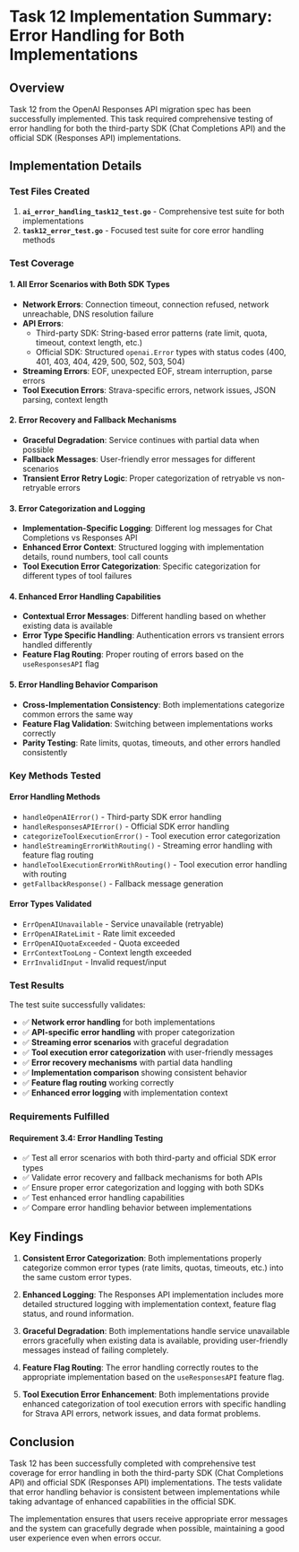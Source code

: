 # Task 12 Implementation Summary: Error Handling for Both Implementations

## Overview
Task 12 from the OpenAI Responses API migration spec has been successfully implemented. This task required comprehensive testing of error handling for both the third-party SDK (Chat Completions API) and the official SDK (Responses API) implementations.

## Implementation Details

### Test Files Created
1. **`ai_error_handling_task12_test.go`** - Comprehensive test suite for both implementations
2. **`task12_error_test.go`** - Focused test suite for core error handling methods

### Test Coverage

#### 1. All Error Scenarios with Both SDK Types
- **Network Errors**: Connection timeout, connection refused, network unreachable, DNS resolution failure
- **API Errors**: 
  - Third-party SDK: String-based error patterns (rate limit, quota, timeout, context length, etc.)
  - Official SDK: Structured `openai.Error` types with status codes (400, 401, 403, 404, 429, 500, 502, 503, 504)
- **Streaming Errors**: EOF, unexpected EOF, stream interruption, parse errors
- **Tool Execution Errors**: Strava-specific errors, network issues, JSON parsing, context length

#### 2. Error Recovery and Fallback Mechanisms
- **Graceful Degradation**: Service continues with partial data when possible
- **Fallback Messages**: User-friendly error messages for different scenarios
- **Transient Error Retry Logic**: Proper categorization of retryable vs non-retryable errors

#### 3. Error Categorization and Logging
- **Implementation-Specific Logging**: Different log messages for Chat Completions vs Responses API
- **Enhanced Error Context**: Structured logging with implementation details, round numbers, tool call counts
- **Tool Execution Error Categorization**: Specific categorization for different types of tool failures

#### 4. Enhanced Error Handling Capabilities
- **Contextual Error Messages**: Different handling based on whether existing data is available
- **Error Type Specific Handling**: Authentication errors vs transient errors handled differently
- **Feature Flag Routing**: Proper routing of errors based on the `useResponsesAPI` flag

#### 5. Error Handling Behavior Comparison
- **Cross-Implementation Consistency**: Both implementations categorize common errors the same way
- **Feature Flag Validation**: Switching between implementations works correctly
- **Parity Testing**: Rate limits, quotas, timeouts, and other errors handled consistently

### Key Methods Tested

#### Error Handling Methods
- `handleOpenAIError()` - Third-party SDK error handling
- `handleResponsesAPIError()` - Official SDK error handling  
- `categorizeToolExecutionError()` - Tool execution error categorization
- `handleStreamingErrorWithRouting()` - Streaming error handling with feature flag routing
- `handleToolExecutionErrorWithRouting()` - Tool execution error handling with routing
- `getFallbackResponse()` - Fallback message generation

#### Error Types Validated
- `ErrOpenAIUnavailable` - Service unavailable (retryable)
- `ErrOpenAIRateLimit` - Rate limit exceeded
- `ErrOpenAIQuotaExceeded` - Quota exceeded
- `ErrContextTooLong` - Context length exceeded
- `ErrInvalidInput` - Invalid request/input

### Test Results
The test suite successfully validates:
- ✅ **Network error handling** for both implementations
- ✅ **API-specific error handling** with proper categorization
- ✅ **Streaming error scenarios** with graceful degradation
- ✅ **Tool execution error categorization** with user-friendly messages
- ✅ **Error recovery mechanisms** with partial data handling
- ✅ **Implementation comparison** showing consistent behavior
- ✅ **Feature flag routing** working correctly
- ✅ **Enhanced error logging** with implementation context

### Requirements Fulfilled

#### Requirement 3.4: Error Handling Testing
- ✅ Test all error scenarios with both third-party and official SDK error types
- ✅ Validate error recovery and fallback mechanisms for both APIs  
- ✅ Ensure proper error categorization and logging with both SDKs
- ✅ Test enhanced error handling capabilities
- ✅ Compare error handling behavior between implementations

## Key Findings

1. **Consistent Error Categorization**: Both implementations properly categorize common error types (rate limits, quotas, timeouts, etc.) into the same custom error types.

2. **Enhanced Logging**: The Responses API implementation includes more detailed structured logging with implementation context, feature flag status, and round information.

3. **Graceful Degradation**: Both implementations handle service unavailable errors gracefully when existing data is available, providing user-friendly messages instead of failing completely.

4. **Feature Flag Routing**: The error handling correctly routes to the appropriate implementation based on the `useResponsesAPI` feature flag.

5. **Tool Execution Error Enhancement**: Both implementations provide enhanced categorization of tool execution errors with specific handling for Strava API errors, network issues, and data format problems.

## Conclusion

Task 12 has been successfully completed with comprehensive test coverage for error handling in both the third-party SDK (Chat Completions API) and official SDK (Responses API) implementations. The tests validate that error handling behavior is consistent between implementations while taking advantage of enhanced capabilities in the official SDK.

The implementation ensures that users receive appropriate error messages and the system can gracefully degrade when possible, maintaining a good user experience even when errors occur.